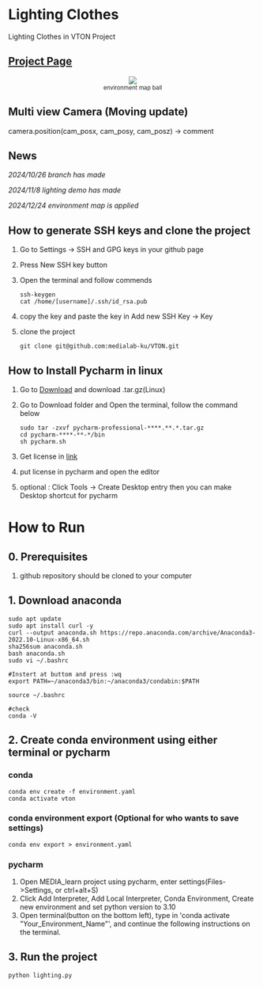 # Lighting Clothes

Lighting Clothes in VTON Project

## [Project Page](https://github.com/Rascal0902/Project-Taichi_GPU_Pipeline)

<p align="center">
    <img src="docs/scene4.gif">
    <br>
    <sup>environment map ball</sup>
    <br>
</p>

## Multi view Camera (Moving update)

camera.position(cam_posx, cam_posy, cam_posz) -> comment

## News 
*2024/10/26 branch has made*

*2024/11/8 lighting demo has made*

*2024/12/24 environment map is applied*

## How to generate SSH keys and clone the project

1. Go to Settings -> SSH and GPG keys in your github page

2. Press New SSH key button 

3. Open the terminal and follow commends
   
    ```
    ssh-keygen
    cat /home/[username]/.ssh/id_rsa.pub
    ```
5. copy the key and paste the key in Add new SSH Key -> Key 

6. clone the project
   
    ```
    git clone git@github.com:medialab-ku/VTON.git
    ```
    
## How to Install Pycharm in linux

1. Go to [Download](https://www.jetbrains.com/ko-kr/pycharm/download/?section=linux) and download .tar.gz(Linux)

2. Go to Download folder and Open the terminal, follow the command below

    ```
    sudo tar -zxvf pycharm-professional-****.**.*.tar.gz
    cd pycharm-****-**-*/bin
    sh pycharm.sh
    ```
    
3. Get license in [link](https://www.jetbrains.com/ko-kr/community/education/#students)

4. put license in pycharm and open the editor

5. optional : Click Tools -> Create Desktop entry then you can make Desktop shortcut for pycharm 

# How to Run

## 0. Prerequisites

1. github repository should be cloned to your computer

## 1. Download anaconda

    sudo apt update
    sudo apt install curl -y
    curl --output anaconda.sh https://repo.anaconda.com/archive/Anaconda3-2022.10-Linux-x86_64.sh
    sha256sum anaconda.sh
    bash anaconda.sh
    sudo vi ~/.bashrc

    #Instert at buttom and press :wq
    export PATH=~/anaconda3/bin:~/anaconda3/condabin:$PATH

    source ~/.bashrc

    #check
    conda -V

## 2. Create conda environment using either terminal or pycharm

### conda
    conda env create -f environment.yaml
    conda activate vton

### conda environment export (Optional for who wants to save settings)
    conda env export > environment.yaml

### pycharm
1. Open MEDIA_learn project using pycharm, enter settings(Files->Settings, or ctrl+alt+S)
2. Click Add Interpreter, Add Local Interpreter, Conda Environment, Create new environment and set python version to 3.10
3. Open terminal(button on the bottom left), type in 'conda activate "Your_Environment_Name"', and continue the following instructions on the terminal.

## 3. Run the project

    python lighting.py
